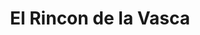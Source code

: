 ---
title: "El Rincon de la Vasca"
url: /cespedosa-de-tormes/el-rincon-de-la-vasca/
shop: Lebensmittel
---